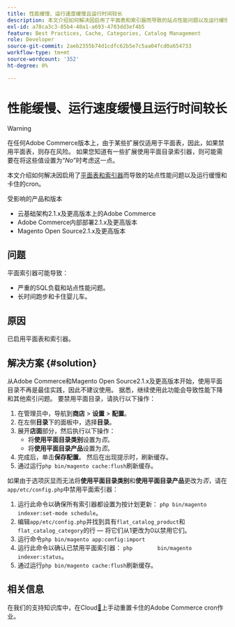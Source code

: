 ```yaml
---
title: 性能缓慢、运行速度缓慢且运行时间较长
description: 本文介绍如何解决因启用了平面表和索引器而导致的站点性能问题以及运行缓慢和卡住cron。
exl-id: a78ca3c3-85b4-40a1-a693-4703dd3ef4b5
feature: Best Practices, Cache, Categories, Catalog Management
role: Developer
source-git-commit: 2aeb2355b74d1cdfc62b5e7c5aa04fcd0a654733
workflow-type: tm+mt
source-wordcount: '352'
ht-degree: 0%

---
```


# 性能缓慢、运行速度缓慢且运行时间较长

>[!WARNING]
>
>在任何Adobe Commerce版本上，由于某些扩展仅适用于平面表，因此，如果禁用平面表，则存在风险。 如果您知道有一些扩展使用平面目录索引器，则可能需要在将这些值设置为“*No*”时考虑这一点。

本文介绍如何解决因启用了[平面表和索引器](https://experienceleague.adobe.com/zh-hans/docs/commerce-admin/catalog/catalog/catalog-flat)而导致的站点性能问题以及运行缓慢和卡住的cron。

受影响的产品和版本

* 云基础架构2.1.x及更高版本上的Adobe Commerce
* Adobe Commerce内部部署2.1.x及更高版本
* Magento Open Source2.1.x及更高版本

## 问题

平面索引器可能导致：

* 严重的SQL负载和站点性能问题。
* 长时间跑步和卡住婴儿车。

## 原因

已启用平面表和索引器。

## 解决方案 {#solution}

从Adobe Commerce和Magento Open Source2.1.x及更高版本开始，使用平面目录不再是最佳实践，因此不建议使用。 据悉，继续使用此功能会导致性能下降和其他索引问题。 要禁用平面目录，请执行以下操作：

1. 在管理员中，导航到&#x200B;**商店** > **设置** > **配置**。
1. 在左侧&#x200B;**目录**&#x200B;下的面板中，选择&#x200B;**目录**。
1. 展开&#x200B;**店面**&#x200B;部分，然后执行以下操作：
   * 将&#x200B;**使用平面目录类别**&#x200B;设置为&#x200B;*否*。
   * 将&#x200B;**使用平面目录产品**&#x200B;设置为&#x200B;*否*。
1. 完成后，单击&#x200B;**保存配置**。 然后在出现提示时，刷新缓存。
1. 通过运行`php bin/magento cache:flush`刷新缓存。

如果由于选项灰显而无法将&#x200B;**使用平面目录类别**&#x200B;和&#x200B;**使用平面目录产品**&#x200B;更改为&#x200B;*否*，请在`app/etc/config.php`中禁用平面索引器：

1. 运行此命令以确保所有索引器都设置为按计划更新： `php bin/magento indexer:set-mode schedule`。
1. 编辑`app/etc/config.php`并找到具有`flat_catalog_product`和`flat_catalog_category`的行 — 将它们从1更改为0以禁用它们。
1. 运行命令`php bin/magento app:config:import`
1. 运行此命令以确认已禁用平面索引器： `php        bin/magento indexer:status`。
1. 通过运行`php bin/magento cache:flush`刷新缓存。

## 相关信息

在我们的支持知识库中，在Cloud[&#128279;](/help/how-to/general/reset-stuck-magento-cron-jobs-manually-on-cloud.md)上手动重置卡住的Adobe Commerce cron作业。
